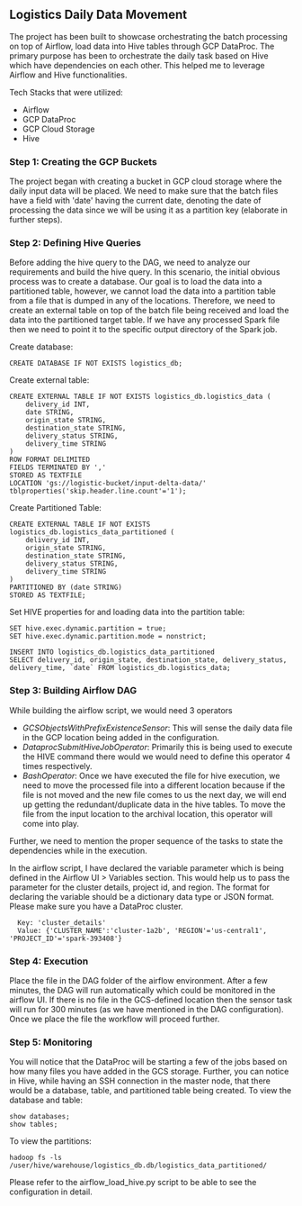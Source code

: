 ## Logistics Daily Data Movement 

The project has been built to showcase orchestrating the batch processing on top of Airflow, load data into Hive tables through GCP DataProc. The primary purpose has been to orchestrate the daily task based on Hive which have dependencies on each other. This helped me to leverage Airflow and Hive functionalities.

Tech Stacks that were utilized:
- Airflow
- GCP DataProc
- GCP Cloud Storage
- Hive


### Step 1: Creating the GCP Buckets
The project began with creating a bucket in GCP cloud storage where the daily input data will be placed. We need to make sure that the batch files have a field with 'date' having the current date, denoting the date of processing the data since we will be using it as a partition key (elaborate in further steps).

### Step 2: Defining Hive Queries
Before adding the hive query to the DAG, we need to analyze our requirements and build the hive query. In this scenario, the initial obvious process was to create a database. Our goal is to load the data into a partitioned table, however, we cannot load the data into a partition table from a file that is dumped in any of the locations. Therefore, we need to create an external table on top of the batch file being received and load the data into the partitioned target table. If we have any processed Spark file then we need to point it to the specific output directory of the Spark job.

Create database:

    CREATE DATABASE IF NOT EXISTS logistics_db;

Create external table:

    CREATE EXTERNAL TABLE IF NOT EXISTS logistics_db.logistics_data (
        delivery_id INT,
        date STRING,
        origin_state STRING,
        destination_state STRING,
        delivery_status STRING,
        delivery_time STRING
    )
    ROW FORMAT DELIMITED
    FIELDS TERMINATED BY ','
    STORED AS TEXTFILE
    LOCATION 'gs://logistic-bucket/input-delta-data/'
    tblproperties('skip.header.line.count'='1');
            

Create Partitioned Table:

    CREATE EXTERNAL TABLE IF NOT EXISTS logistics_db.logistics_data_partitioned (
        delivery_id INT,
        origin_state STRING,
        destination_state STRING,
        delivery_status STRING,
        delivery_time STRING
    )
    PARTITIONED BY (date STRING)
    STORED AS TEXTFILE;

Set HIVE properties for and loading data into the partition table:

    SET hive.exec.dynamic.partition = true;
    SET hive.exec.dynamic.partition.mode = nonstrict;
    
    INSERT INTO logistics_db.logistics_data_partitioned
    SELECT delivery_id, origin_state, destination_state, delivery_status, delivery_time, `date` FROM logistics_db.logistics_data;

### Step 3: Building Airflow DAG
While building the airflow script, we would need 3 operators
- _GCSObjectsWithPrefixExistenceSensor_: This will sense the daily data file in the GCP location being added in the configuration.
- _DataprocSubmitHiveJobOperator_: Primarily this is being used to execute the HIVE command there would we would need to define this operator 4 times respectively.
- _BashOperator_: Once we have executed the file for hive execution, we need to move the processed file into a different location because if the file is not moved and the new file comes to us the next day, we will end up getting the redundant/duplicate data in the hive tables. To move the file from the input location to the archival location, this operator will come into play.

Further, we need to mention the proper sequence of the tasks to state the dependencies while in the execution.

In the airflow script, I have declared the variable parameter which is being defined in the Airflow UI > Variables section. This would help us to pass the parameter for the cluster details, project id, and region. The format for declaring the variable should be a dictionary data type or JSON format. Please make sure you have a DataProc cluster.

      Key: 'cluster_details'
      Value: {'CLUSTER_NAME':'cluster-1a2b', 'REGION'='us-central1', 'PROJECT_ID'='spark-393408'}

### Step 4: Execution
Place the file in the DAG folder of the airflow environment. After a few minutes, the DAG will run automatically which could be monitored in the airflow UI. If there is no file in the GCS-defined location then the sensor task will run for 300 minutes (as we have mentioned in the DAG configuration). Once we place the file the workflow will proceed further.

### Step 5: Monitoring
You will notice that the DataProc will be starting a few of the jobs based on how many files you have added in the GCS storage. Further, you can notice in Hive, while having an SSH connection in the master node, that there would be a database, table, and partitioned table being created.
To view the database and table:

    show databases;
    show tables;
    
To view the partitions:

    hadoop fs -ls /user/hive/warehouse/logistics_db.db/logistics_data_partitioned/


Please refer to the airflow_load_hive.py script to be able to see the configuration in detail.
